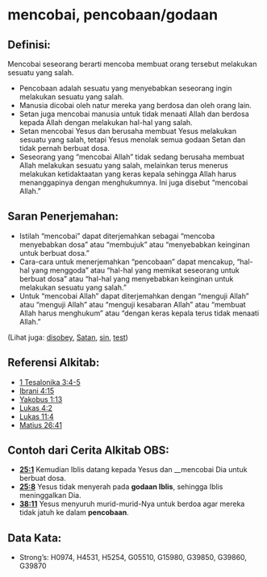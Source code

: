 # mencobai, pencobaan/godaan

## Definisi:

Mencobai seseorang berarti mencoba membuat orang tersebut melakukan sesuatu yang salah.

* Pencobaan adalah sesuatu yang menyebabkan seseorang ingin melakukan sesuatu yang salah.
* Manusia dicobai oleh natur mereka yang berdosa dan oleh orang lain.
* Setan juga mencobai manusia untuk tidak menaati Allah dan berdosa kepada Allah dengan melakukan hal-hal yang salah.
* Setan mencobai Yesus dan berusaha membuat Yesus melakukan sesuatu yang salah, tetapi Yesus menolak semua godaan Setan dan tidak pernah berbuat dosa.
* Seseorang yang “mencobai Allah” tidak sedang berusaha membuat Allah melakukan sesuatu yang salah, melainkan terus menerus melakukan ketidaktaatan yang keras kepala sehingga Allah harus menanggapinya dengan menghukumnya. Ini juga disebut “mencobai Allah.”

## Saran Penerjemahan:

* Istilah “mencobai” dapat diterjemahkan sebagai “mencoba menyebabkan dosa” atau “membujuk” atau “menyebabkan keinginan untuk berbuat dosa.”
* Cara-cara untuk menerjemahkan “pencobaan” dapat mencakup, “hal-hal yang menggoda” atau “hal-hal yang memikat seseorang untuk berbuat dosa” atau “hal-hal yang menyebabkan keinginan untuk melakukan sesuatu yang salah.”
* Untuk “mencobai Allah” dapat diterjemahkan dengan “menguji Allah” atau “menguji Allah” atau “menguji kesabaran Allah” atau “membuat Allah harus menghukum” atau “dengan keras kepala terus tidak menaati Allah.”

(Lihat juga: [disobey](../other/disobey.md), [Satan](../kt/satan.md), [sin](../kt/sin.md), [test](../kt/test.md))

## Referensi Alkitab:

* [1 Tesalonika 3:4-5](rc://en/tn/help/1th/03/04)
* [Ibrani 4:15](rc://en/tn/help/heb/04/15)
* [Yakobus 1:13](rc://en/tn/help/jas/01/13)
* [Lukas 4:2](rc://en/tn/help/luk/04/02)
* [Lukas 11:4](rc://en/tn/help/luk/11/04)
* [Matius 26:41](rc://en/tn/help/mat/26/41)

## Contoh dari Cerita Alkitab OBS:

* __[25:1](rc://en/tn/help/obs/25/01)__ Kemudian Iblis datang kepada Yesus dan __mencobai Dia untuk berbuat dosa.
* __[25:8](rc://en/tn/help/obs/25/08)__ Yesus tidak menyerah pada __godaan Iblis__, sehingga Iblis meninggalkan Dia.
* __[38:11](rc://en/tn/help/obs/38/11)__ Yesus menyuruh murid-murid-Nya untuk berdoa agar mereka tidak jatuh ke dalam __pencobaan__.

## Data Kata:

* Strong’s: H0974, H4531, H5254, G05510, G15980, G39850, G39860, G39870
